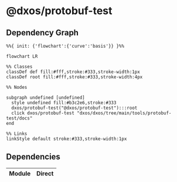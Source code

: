 # @dxos/protobuf-test



## Dependency Graph

```mermaid
%%{ init: {'flowchart':{'curve':'basis'}} }%%

flowchart LR

%% Classes
classDef def fill:#fff,stroke:#333,stroke-width:1px
classDef root fill:#fff,stroke:#333,stroke-width:4px

%% Nodes

subgraph undefined [undefined]
  style undefined fill:#b3c2e6,stroke:#333
  dxos/protobuf-test("@dxos/protobuf-test"):::root
  click dxos/protobuf-test "dxos/dxos/tree/main/tools/protobuf-test/docs"
end

%% Links
linkStyle default stroke:#333,stroke-width:1px
```

## Dependencies

| Module | Direct |
|---|---|
